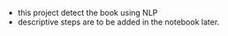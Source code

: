  - this project detect the book using NLP
 - descriptive steps are to be added in the notebook later.